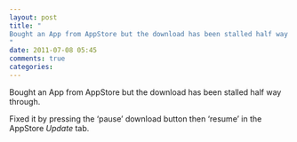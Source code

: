 ```yaml
---
layout: post
title: "
Bought an App from AppStore but the download has been stalled half way through. 
"
date: 2011-07-08 05:45
comments: true
categories: 
---
```


Bought an App from AppStore but the download has been stalled half way through. 


Fixed it by pressing the ‘pause’ download button then ‘resume’ in the AppStore _Update_ tab.


